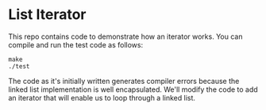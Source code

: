 # List Iterator

This repo contains code to demonstrate how an iterator works.  You can compile and run the test code as follows:

```
make
./test
```
The code as it's initially written generates compiler errors because the linked list implementation is well encapsulated.  We'll modify the code to add an iterator that will enable us to loop through a linked list.
